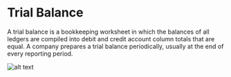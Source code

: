 # Trial Balance

A trial balance is a bookkeeping worksheet in which the balances of all ledgers are compiled into debit and credit account column totals that are equal. A company prepares a trial balance periodically, usually at the end of every reporting period.

![alt text](https://www.principlesofaccounting.com/wp-content/gallery/chapter-2/Xaotrialbalance.png)